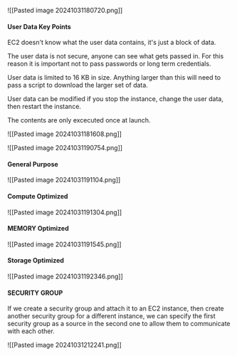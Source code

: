 ![[Pasted image 20241031180720.png]]

#### User Data Key Points

[](https://github.com/alozano-77/AWS-SAA-C02-Course/blob/master/10-EC2-Advanced/notes.md#user-data-key-points)

EC2 doesn't know what the user data contains, it's just a block of data.

The user data is not secure, anyone can see what gets passed in. For this reason it is important not to pass passwords or long term credentials.

User data is limited to 16 KB in size. Anything larger than this will need to pass a script to download the larger set of data.

User data can be modified if you stop the instance, change the user data, then restart the instance.

The contents are only excecuted once at launch.

![[Pasted image 20241031181608.png]]



![[Pasted image 20241031190754.png]]

#### General Purpose

![[Pasted image 20241031191104.png]]


#### Compute Optimized

![[Pasted image 20241031191304.png]]


#### MEMORY Optimized

![[Pasted image 20241031191545.png]]


#### Storage Optimized

![[Pasted image 20241031192346.png]]




#### SECURITY GROUP

If we create a security group and attach it to an EC2 instance, then create another security group for a different instance, we can specify the first security group as a source in the second one to allow them to communicate with each other.



![[Pasted image 20241031212241.png]]


